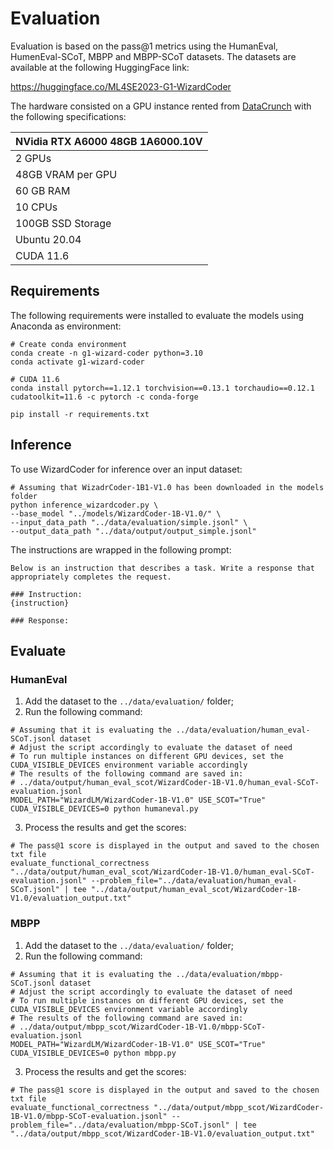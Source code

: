 # Evaluation

Evaluation is based on the pass@1 metrics using the HumanEval, HumenEval-SCoT, MBPP and MBPP-SCoT datasets.
The datasets are available at the following HuggingFace link:

https://huggingface.co/ML4SE2023-G1-WizardCoder

The hardware consisted on a GPU instance rented from [DataCrunch](https://datacrunch.io/) with the following specifications:

| NVidia RTX A6000 48GB 1A6000.10V |
|----------------------------------|
| 2 GPUs                           |
| 48GB VRAM per GPU                |
| 60 GB RAM                        |
| 10 CPUs                          |
| 100GB SSD Storage                |
| Ubuntu 20.04                     |
| CUDA 11.6                        |

## Requirements

The following requirements were installed to evaluate the models using Anaconda as environment:

```shell
# Create conda environment
conda create -n g1-wizard-coder python=3.10
conda activate g1-wizard-coder

# CUDA 11.6
conda install pytorch==1.12.1 torchvision==0.13.1 torchaudio==0.12.1 cudatoolkit=11.6 -c pytorch -c conda-forge

pip install -r requirements.txt
```

## Inference

To use WizardCoder for inference over an input dataset:

```shell
# Assuming that WizadrCoder-1B1-V1.0 has been downloaded in the models folder
python inference_wizardcoder.py \
--base_model "../models/WizardCoder-1B-V1.0/" \
--input_data_path "../data/evaluation/simple.jsonl" \
--output_data_path "../data/output/output_simple.jsonl"
```

The instructions are wrapped in the following prompt:

```shell
Below is an instruction that describes a task. Write a response that appropriately completes the request.

### Instruction:
{instruction}

### Response:
```

## Evaluate

### HumanEval

1. Add the dataset to the `../data/evaluation/` folder;
2. Run the following command:

```shell
# Assuming that it is evaluating the ../data/evaluation/human_eval-SCoT.jsonl dataset
# Adjust the script accordingly to evaluate the dataset of need
# To run multiple instances on different GPU devices, set the CUDA_VISIBLE_DEVICES environment variable accordingly
# The results of the following command are saved in:
# ../data/output/human_eval_scot/WizardCoder-1B-V1.0/human_eval-SCoT-evaluation.jsonl
MODEL_PATH="WizardLM/WizardCoder-1B-V1.0" USE_SCOT="True" CUDA_VISIBLE_DEVICES=0 python humaneval.py
```

3. Process the results and get the scores:

```shell
# The pass@1 score is displayed in the output and saved to the chosen txt file
evaluate_functional_correctness "../data/output/human_eval_scot/WizardCoder-1B-V1.0/human_eval-SCoT-evaluation.jsonl" --problem_file="../data/evaluation/human_eval-SCoT.jsonl" | tee "../data/output/human_eval_scot/WizardCoder-1B-V1.0/evaluation_output.txt"
```

### MBPP

1. Add the dataset to the `../data/evaluation/` folder;
2. Run the following command:

```shell
# Assuming that it is evaluating the ../data/evaluation/mbpp-SCoT.jsonl dataset
# Adjust the script accordingly to evaluate the dataset of need
# To run multiple instances on different GPU devices, set the CUDA_VISIBLE_DEVICES environment variable accordingly
# The results of the following command are saved in:
# ../data/output/mbpp_scot/WizardCoder-1B-V1.0/mbpp-SCoT-evaluation.jsonl
MODEL_PATH="WizardLM/WizardCoder-1B-V1.0" USE_SCOT="True" CUDA_VISIBLE_DEVICES=0 python mbpp.py
```

3. Process the results and get the scores:

```shell
# The pass@1 score is displayed in the output and saved to the chosen txt file
evaluate_functional_correctness "../data/output/mbpp_scot/WizardCoder-1B-V1.0/mbpp-SCoT-evaluation.jsonl" --problem_file="../data/evaluation/mbpp-SCoT.jsonl" | tee "../data/output/mbpp_scot/WizardCoder-1B-V1.0/evaluation_output.txt"
```
